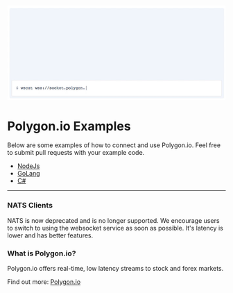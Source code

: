 <p align="center"><img src="assets/animate.gif" /></p>

# Polygon.io Examples
Below are some examples of how to connect and use Polygon.io. Feel free to submit pull requests with your example code.

- [NodeJs](./websockets/nodejs)
- [GoLang](./websockets/golang/main.go)
- [C#](./websockets/cs/)

---

### NATS Clients
NATS is now deprecated and is no longer supported. 
We encourage users to switch to using the websocket service as soon as possible. 
It's latency is lower and has better features.

### What is Polygon.io?
Polygon.io offers real-time, low latency streams to stock and forex markets.

Find out more: [Polygon.io](https://polygon.io/)
